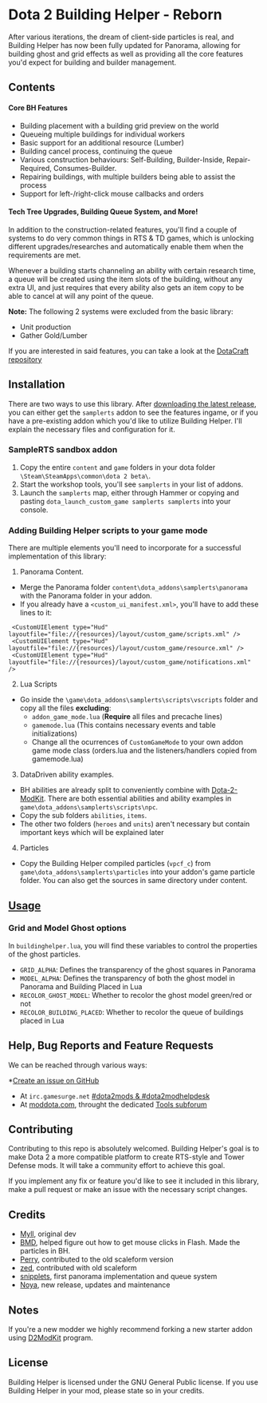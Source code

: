 # Dota 2 Building Helper - Reborn

After various iterations, the dream of client-side particles is real, and Building Helper has now been fully updated for Panorama, allowing for building ghost and grid effects as well as providing all the core features you'd expect for building and builder management.

## Contents

#### Core BH Features

* Building placement with a building grid preview on the world
* Queueing multiple buildings for individual workers
* Basic support for an additional resource (Lumber)
* Building cancel process, continuing the queue
* Various construction behaviours: Self-Building, Builder-Inside, Repair-Required, Consumes-Builder.
* Repairing buildings, with multiple builders being able to assist the process
* Support for left-/right-click mouse callbacks and orders

#### Tech Tree Upgrades, Building Queue System, and More!

In addition to the construction-related features, you'll find a couple of systems to do very common things in RTS & TD games, which is unlocking different upgrades/researches and automatically enable them when the requirements are met. 

Whenever a building starts channeling an ability with certain research time, a queue will be created using the item slots of the building, without any extra UI, and just requires that every ability also gets an item copy to be able to cancel at will any point of the queue.

**Note:** The following 2 systems were excluded from the basic library:
- Unit production
- Gather Gold/Lumber

If you are interested in said features, you can take a look at the [DotaCraft repository](https://github.com/MNoya/DotaCraft)

## Installation

There are two ways to use this library. After [downloading the latest release](https://github.com/stephenfournier/Dota-2-Building-Helper/releases), you can either get the `samplerts` addon to see the features ingame, or if you have a pre-existing addon which you'd like to utilize Building Helper. I'll explain the necessary files and configuration for it.

### SampleRTS sandbox addon

1. Copy the entire `content` and `game` folders in your dota folder `\Steam\SteamApps\common\dota 2 beta\`.
2. Start the workshop tools, you'll see `samplerts` in your list of addons.
3. Launch the `samplerts` map, either through Hammer or copying and pasting `dota_launch_custom_game samplerts samplerts` into your console.

### Adding Building Helper scripts to your game mode

There are multiple elements you'll need to incorporate for a successful implementation of this library: 

1. Panorama Content.
  - Merge the Panorama folder `content\dota_addons\samplerts\panorama` with the Panorama folder in your addon.
  - If you already have a `<custom_ui_manifest.xml>`, you'll have to add these lines to it:
  ```
   <CustomUIElement type="Hud" 	layoutfile="file://{resources}/layout/custom_game/scripts.xml" />
   <CustomUIElement type="Hud"  layoutfile="file://{resources}/layout/custom_game/resource.xml" />
   <CustomUIElement type="Hud"  layoutfile="file://{resources}/layout/custom_game/notifications.xml" />
  ```

2. Lua Scripts
  - Go inside the `\game\dota_addons\samplerts\scripts\vscripts` folder and copy all the files **excluding**:
    - `addon_game_mode.lua` (**Require** all files and precache lines)
    - `gamemode.lua` (This contains necessary events and table initializations)
    - Change all the ocurrences of `CustomGameMode` to your own addon game mode class (orders.lua and the listeners/handlers copied from gamemode.lua)

3. DataDriven ability examples.
  - BH abilities are already split to conveniently combine with [Dota-2-ModKit](https://github.com/stephenfournier/Dota-2-ModKit). There are both essential abilities and ability examples in `game\dota_addons\samplerts\scripts\npc`. 
  - Copy the sub folders `abilities`, `items`. 
  - The other two folders (`heroes` and `units`) aren't necessary but contain important keys which will be explained later
  
4. Particles
  - Copy the Building Helper compiled particles (`vpcf_c`) from `game\dota_addons\samplerts\particles` into your addon's game particle folder. You can also get the sources in same directory under content.
 

## [Usage](https://github.com/stephenfournier/Dota-2-Building-Helper/wiki)

### Grid and Model Ghost options

In `buildinghelper.lua`, you will find these variables to control the properties of the ghost particles.

* `GRID_ALPHA`: Defines the transparency of the ghost squares in Panorama
* `MODEL_ALPHA`: Defines the transparency of both the ghost model in Panorama and Building Placed in Lua
* `RECOLOR_GHOST_MODEL`: Whether to recolor the ghost model green/red or not
* `RECOLOR_BUILDING_PLACED`: Whether to recolor the queue of buildings placed in Lua
  
## Help, Bug Reports and Feature Requests

We can be reached through various ways:

*[Create an issue on GitHub](https://github.com/Myll/Dota-2-Building-Helper/issues/new)
* At `irc.gamesurge.net` [#dota2mods & #dota2modhelpdesk](https://kiwiirc.com/client/irc.gamesurge.net/?#dota2mods,#dota2modhelpdesk)
* At [moddota.com](https://moddota.com/forums/), throught the dedicated [Tools subforum](https://moddota.com/forums/categories/tools)

## Contributing

Contributing to this repo is absolutely welcomed. Building Helper's goal is to make Dota 2 a more compatible platform to create RTS-style and Tower Defense mods. It will take a community effort to achieve this goal.

If you implement any fix or feature you'd like to see it included in this library, make a pull request or make an issue with the necessary script changes.

## Credits

* [Myll](https://github.com/stephenfournier), original dev
* [BMD](https://github.com/bmddota), helped figure out how to get mouse clicks in Flash. Made the particles in BH.
* [Perry](https://github.com/perryvw), contributed to the old scaleform version
* [zed](https://github.com/zedor), contributed with old scaleform
* [snipplets](https://github.com/snipplets/), first panorama implementation and queue system
* [Noya](https://github.com/MNoya), new release, updates and maintenance

## Notes

If you're a new modder we highly recommend forking a new starter addon using [D2ModKit](https://github.com/Myll/Dota-2-ModKit) program.

## License

Building Helper is licensed under the GNU General Public license. If you use Building Helper in your mod, please state so in your credits.
